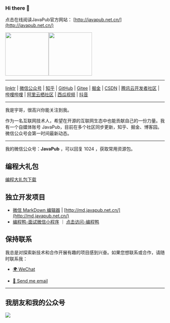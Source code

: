 ### Hi there 👋



点击在线阅读JavaPub官方网站： [http://javapub.net.cn/](http://javapub.net.cn/)



<!--
![Visitor Count](https://profile-counter.glitch.me/Rodert/count.svg)
-->


<img align="" height="137px" src="https://github-readme-stats.vercel.app/api?username=Rodert&hide_title=true&hide_border=true&show_icons=true&include_all_commits=true&line_height=21&bg_color=0,EC6C6C,FFD479,FFFC79,73FA79&theme=graywhite&locale=cn" /><img align="" height="137px" src="https://github-readme-stats.vercel.app/api/top-langs/?username=Rodert&hide_title=true&hide_border=true&layout=compact&bg_color=0,73FA79,73FDFF,D783FF&theme=graywhite&locale=cn" />


<!--

![Top Langs](https://github-readme-stats.vercel.app/api/top-langs/?username=Rodert&layout=compact&theme=tokyonight)



![JavaPub GitHub stats](https://github-readme-stats.vercel.app/api?username=Rodert&show_icons=true&theme=tokyonight)

-->

---


[linktr](https://linktr.ee/javapub) | [微信公众号](https://mp.weixin.qq.com/s/selkBT2ilq0KdA9KjO7ZLA) | [知乎](https://www.zhihu.com/people/zhui-ma-7-49) | [GitHub](https://github.com/Rodert/) | [Gitee](https://gitee.com/rodert) | [掘金](https://juejin.cn/user/958429872260328) | [CSDN](https://javapub.blog.csdn.net/?type=blog) | [腾讯云开发者社区](https://cloud.tencent.com/developer/user/2686511) | [哔哩哔哩](https://space.bilibili.com/404747369) | [阿里云栖社区](https://developer.aliyun.com/profile/e6np5bdeh6snm) | [西瓜视频](https://www.ixigua.com/home/111425969015) | [抖音](https://www.douyin.com/search/JavaPub) 

---



我是宇哥，很高兴你能关注到我。

作为一名互联网技术人，希望在开源的互联网生态中也能贡献自己的一份力量。我有一个自媒体账号 JavaPub，目前在多个社区同步更新，知乎、掘金、博客园。微信公众号会第一时间最新动态。


---

我的微信公众号：**JavaPub** ，可以回复 1024 ，获取常用资源包。



<!--
## 我的故事
[如果对我的故事感兴趣，可以点击这里!](https://mp.weixin.qq.com/mp/appmsgalbum?__biz=MzUzNDUyOTY0Nw==&action=getalbum&album_id=2447168057551683586#wechat_redirect)
-->



## 编程大礼包

[编程大礼包下载](https://kazjsfecs3y.feishu.cn/wiki/VgaMwdkV6i6vdKk9OMhc5ZYVnvc)


## 独立开发项目

- [微信 MarkDown 编辑器](http://md.javapub.net.cn/) | [http://md.javapub.net.cn/](http://md.javapub.net.cn/)
- [编程鸭-面试微信小程序](images/WechatIMG404.jpg) ｜ [点击访问-编程鸭](images/WechatIMG404.jpg)



## 保持联系

我总是对探索新技术和合作开展有趣的项目感到兴奋。如果您想联系或合作，请随时联系我：

- [🌍 WeChat](https://kazjsfecs3y.feishu.cn/wiki/BRMxwzLpgizi62k20fwcCzPHn1e)

- [📮 Send me email](mailto:iswangshiyu@foxmail.com)



<!--
**Rodert/Rodert** is a ✨ _special_ ✨ repository because its `README.md` (this file) appears on your GitHub profile.

Here are some ideas to get you started:

- 🔭 I’m currently working on ...
- 🌱 I’m currently learning ...
- 👯 I’m looking to collaborate on ...
- 🤔 I’m looking for help with ...
- 💬 Ask me about ...
- 📫 How to reach me: ...
- 😄 Pronouns: ...
- ⚡ Fun fact: ...


## Star History

![Star History Chart](https://api.star-history.com/svg?repos=Rodert/JavaPub&type=Date)
-->



---



## 我朋友和我的公众号

![](https://javapub-common-oss.oss-cn-beijing.aliyuncs.com/javapub/static/fengmiansheji.png)



